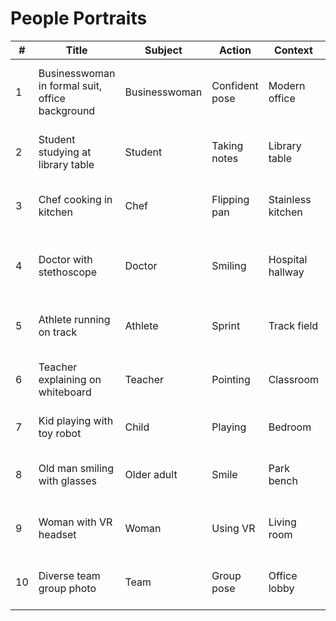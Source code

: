 # People Portraits

| # | Title | Subject | Action | Context | Style | Prompt |
|---|-------|---------|--------|---------|-------|--------|
| 1 | Businesswoman in formal suit, office background | Businesswoman | Confident pose | Modern office | Photorealistic | Businesswoman — Confident pose; Modern office; Photorealistic |
| 2 | Student studying at library table | Student | Taking notes | Library table | Photorealistic | Student — Taking notes; Library table; Photorealistic |
| 3 | Chef cooking in kitchen | Chef | Flipping pan | Stainless kitchen | Photorealistic | Chef — Flipping pan; Stainless kitchen; Photorealistic |
| 4 | Doctor with stethoscope | Doctor | Smiling | Hospital hallway | Photorealistic | Doctor — Smiling; Hospital hallway; Photorealistic |
| 5 | Athlete running on track | Athlete | Sprint | Track field | Photorealistic | Athlete — Sprint; Track field; Photorealistic |
| 6 | Teacher explaining on whiteboard | Teacher | Pointing | Classroom | Photorealistic | Teacher — Pointing; Classroom; Photorealistic |
| 7 | Kid playing with toy robot | Child | Playing | Bedroom | Photorealistic | Child — Playing; Bedroom; Photorealistic |
| 8 | Old man smiling with glasses | Older adult | Smile | Park bench | Photorealistic | Older adult — Smile; Park bench; Photorealistic |
| 9 | Woman with VR headset | Woman | Using VR | Living room | Photorealistic | Woman — Using VR; Living room; Photorealistic |
| 10 | Diverse team group photo | Team | Group pose | Office lobby | Photorealistic | Team — Group pose; Office lobby; Photorealistic |